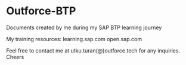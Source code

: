 # Outforce-BTP
[//]: # (Hi there,
My name is Utku and I am working as an ABAP developer since 2007.
To be honest, I have never been an "open-source developer". I like to keep my code and my notes to myself, but times are changing, and so should I.
Hence, I've decided to begin sharing more of my work in public repositories, starting with this repository containing my notes on BTP. It might take a while to get everything ready, as I'll need to tidy up the formatting a little bit to make them easier to understand.)

Documents created by me during my SAP BTP learning journey

My training resources: 
learning.sap.com
open.sap.com

Feel free to contact me at utku.turan(@)outforce.tech for any inquiries.
Cheers
